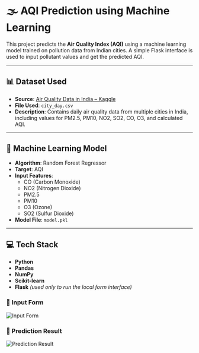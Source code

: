 # 🌫️ AQI Prediction using Machine Learning

This project predicts the **Air Quality Index (AQI)** using a machine learning model trained on pollution data from Indian cities. A simple Flask interface is used to input pollutant values and get the predicted AQI.

---

## 📊 Dataset Used

- **Source**: [Air Quality Data in India – Kaggle](https://www.kaggle.com/datasets/rohanrao/air-quality-data-in-india)  
- **File Used**: `city_day.csv`  
- **Description**: Contains daily air quality data from multiple cities in India, including values for PM2.5, PM10, NO2, SO2, CO, O3, and calculated AQI.

---

## 🧠 Machine Learning Model

- **Algorithm**: Random Forest Regressor  
- **Target**: AQI  
- **Input Features**:
  - CO (Carbon Monoxide)
  - NO2 (Nitrogen Dioxide)
  - PM2.5
  - PM10
  - O3 (Ozone)
  - SO2 (Sulfur Dioxide)
- **Model File**: `model.pkl`

---

## 💻 Tech Stack

- **Python**
- **Pandas**
- **NumPy**
- **Scikit-learn**
- **Flask** *(used only to run the local form interface)*

### 🔹 Input Form  
![Input Form](Chatbotpic/aqi_input.png)

### 🔹 Prediction Result  
![Prediction Result](Chatbotpic/aqi_result.png)
